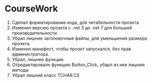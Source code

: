 # CourseWork
1. Сделал форматирование кода, для читабельности проэкта
2. Изменил версию проэкта с .net 3 до .net 7 для большей производительности
3. Убрал лишние заголовочные файлы, для уменьшения размера проэкта.
4. Изменил манифест, чтобы проэкт запускался, без прав администратора.
5. Убрал, лишнее функции.
6. Отредактировалн функцию Button_Click, убарл из нее лишнее методы
7. Убрал лишний класс TCHAR.CS
